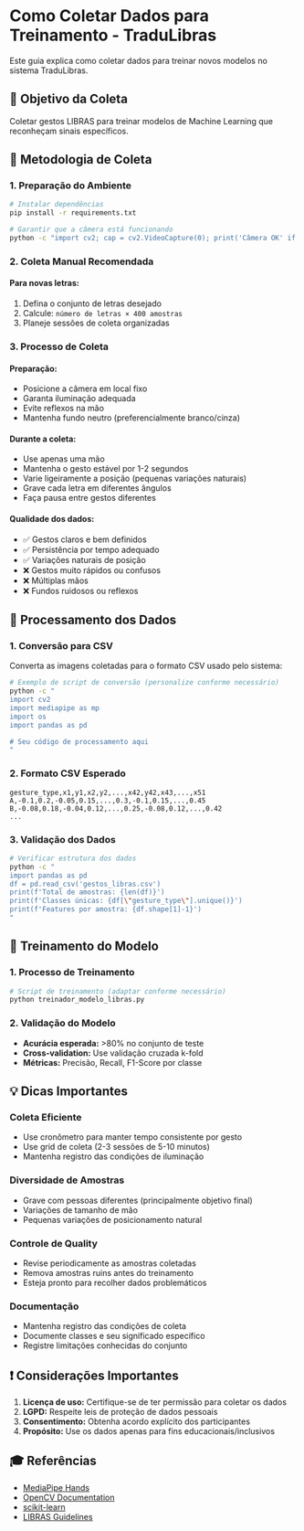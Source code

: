 # Como Coletar Dados para Treinamento - TraduLibras

Este guia explica como coletar dados para treinar novos modelos no sistema TraduLibras.

## 🎯 Objetivo da Coleta

Coletar gestos LIBRAS para treinar modelos de Machine Learning que reconheçam sinais específicos.

## 📝 Metodologia de Coleta

### 1. Preparação do Ambiente
```bash
# Instalar dependências
pip install -r requirements.txt

# Garantir que a câmera está funcionando
python -c "import cv2; cap = cv2.VideoCapture(0); print('Câmera OK' if cap.isOpened() else 'ERRO: Câmera não detectada')"
```

### 2. Coleta Manual Recomendada

#### **Para novas letras:**
1. Defina o conjunto de letras desejado
2. Calcule: `número de letras × 400 amostras`
3. Planeje sessões de coleta organizadas

### 3. Processo de Coleta

#### **Preparação:**
- Posicione a câmera em local fixo
- Garanta iluminação adequada
- Evite reflexos na mão
- Mantenha fundo neutro (preferencialmente branco/cinza)

#### **Durante a coleta:**
- Use apenas uma mão
- Mantenha o gesto estável por 1-2 segundos
- Varie ligeiramente a posição (pequenas variações naturais)
- Grave cada letra em diferentes ângulos
- Faça pausa entre gestos diferentes

#### **Qualidade dos dados:**
- ✅ Gestos claros e bem definidos
- ✅ Persistência por tempo adequado
- ✅ Variações naturais de posição
- ❌ Gestos muito rápidos ou confusos
- ❌ Múltiplas mãos
- ❌ Fundos ruidosos ou reflexos

## 🔄 Processamento dos Dados

### 1. Conversão para CSV
Converta as imagens coletadas para o formato CSV usado pelo sistema:

```bash
# Exemplo de script de conversão (personalize conforme necessário)
python -c "
import cv2
import mediapipe as mp
import os
import pandas as pd

# Seu código de processamento aqui
"

```

### 2. Formato CSV Esperado
```csv
gesture_type,x1,y1,x2,y2,...,x42,y42,x43,...,x51
A,-0.1,0.2,-0.05,0.15,...,0.3,-0.1,0.15,...,0.45
B,-0.08,0.18,-0.04,0.12,...,0.25,-0.08,0.12,...,0.42
...
```

### 3. Validação dos Dados
```bash
# Verificar estrutura dos dados
python -c "
import pandas as pd
df = pd.read_csv('gestos_libras.csv')
print(f'Total de amostras: {len(df)}')
print(f'Classes únicas: {df[\"gesture_type\"].unique()}')
print(f'Features por amostra: {df.shape[1]-1}')
"
```

## 🤖 Treinamento do Modelo

### 1. Processo de Treinamento
```bash
# Script de treinamento (adaptar conforme necessário)
python treinador_modelo_libras.py
```

### 2. Validação do Modelo
- **Acurácia esperada:** >80% no conjunto de teste
- **Cross-validation:** Use validação cruzada k-fold
- **Métricas:** Precisão, Recall, F1-Score por classe

## 💡 Dicas Importantes

### **Coleta Eficiente**
- Use cronômetro para manter tempo consistente por gesto
- Use grid de coleta (2-3 sessões de 5-10 minutos)
- Mantenha registro das condições de iluminação

### **Diversidade de Amostras**
- Grave com pessoas diferentes (principalmente objetivo final)
- Variações de tamanho de mão
- Pequenas variações de posicionamento natural

### **Controle de Quality**
- Revise periodicamente as amostras coletadas
- Remova amostras ruins antes do treinamento
- Esteja pronto para recolher dados problemáticos

### **Documentação**
- Mantenha registro das condições de coleta
- Documente classes e seu significado específico
- Registre limitações conhecidas do conjunto

## ❗ Considerações Importantes

1. **Licença de uso:** Certifique-se de ter permissão para coletar os dados
2. **LGPD:** Respeite leis de proteção de dados pessoais
3. **Consentimento:** Obtenha acordo explícito dos participantes
4. **Propósito:** Use os dados apenas para fins educacionais/inclusivos

## 🎓 Referências

- [MediaPipe Hands](https://google.github.io/mediapipe/solutions/hands.html)
- [OpenCV Documentation](https://docs.opencv.org/)
- [scikit-learn](https://scikit-learn.org/)
- [LIBRAS Guidelines](https://www.gov.br/mdh/pt-br/assuntos/noticias/2023/diretrizes-da-politica-nacional-de-tradutores-interpretes-de-libras)
